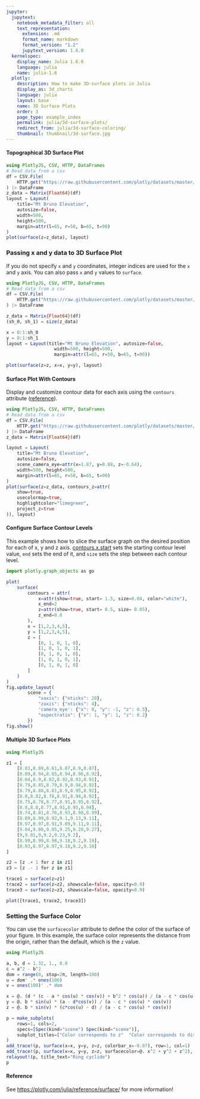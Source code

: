 ```yaml
---
jupyter:
  jupytext:
    notebook_metadata_filter: all
    text_representation:
      extension: .md
      format_name: markdown
      format_version: "1.2"
      jupytext_version: 1.6.0
  kernelspec:
    display_name: Julia 1.6.0
    language: julia
    name: julia-1.6
  plotly:
    description: How to make 3D-surface plots in Julia
    display_as: 3d_charts
    language: julia
    layout: base
    name: 3D Surface Plots
    order: 3
    page_type: example_index
    permalink: julia/3d-surface-plots/
    redirect_from: julia/3d-surface-coloring/
    thumbnail: thumbnail/3d-surface.jpg
---
```


#### Topographical 3D Surface Plot

```julia
using PlotlyJS, CSV, HTTP, DataFrames
# Read data from a csv
df = CSV.File(
    HTTP.get("https://raw.githubusercontent.com/plotly/datasets/master/api_docs/mt_bruno_elevation.csv").body
) |> DataFrame
z_data = Matrix{Float64}(df)
layout = Layout(
    title="Mt Bruno Elevation",
    autosize=false,
    width=500,
    height=500,
    margin=attr(l=65, r=50, b=65, t=90)
)
plot(surface(z=z_data), layout)
```

<!-- NOTE: This isn't matching the python output... -->

### Passing x and y data to 3D Surface Plot

If you do not specify `x` and `y` coordinates, integer indices are used for the `x` and `y` axis. You can also pass `x` and `y` values to `surface`.

```julia
using PlotlyJS, CSV, HTTP, DataFrames
# Read data from a csv
df = CSV.File(
    HTTP.get("https://raw.githubusercontent.com/plotly/datasets/master/api_docs/mt_bruno_elevation.csv").body
) |> DataFrame

z_data = Matrix{Float64}(df)
(sh_0, sh_1) = size(z_data)

x = 0:1:sh_0
y = 0:1:sh_1
layout = Layout(title="Mt Bruno Elevation", autosize=false,
                  width=500, height=500,
                  margin=attr(l=65, r=50, b=65, t=90))

plot(surface(z=z, x=x, y=y), layout)

```

#### Surface Plot With Contours

Display and customize contour data for each axis using the `contours` attribute ([reference](plotly.com/julia/reference/surface/#surface-contours)).

```julia
using PlotlyJS, CSV, HTTP, DataFrames
# Read data from a csv
df = CSV.File(
    HTTP.get("https://raw.githubusercontent.com/plotly/datasets/master/api_docs/mt_bruno_elevation.csv").body
) |> DataFrame
z_data = Matrix{Float64}(df)

layout = Layout(
    title="Mt Bruno Elevation",
    autosize=false,
    scene_camera_eye=attr(x=1.87, y=0.88, z=-0.64),
    width=500, height=500,
    margin=attr(l=65, r=50, b=65, t=90)
)
plot(surface(z=z_data, contours_z=attr(
    show=true,
    usecolormap=true,
    highlightcolor="limegreen",
    project_z=true
)), layout)
```

#### Configure Surface Contour Levels

This example shows how to slice the surface graph on the desired position for each of x, y and z axis. [contours.x.start](https://plotly.com/julia/reference/surface/#surface-contours-x-start) sets the starting contour level value, `end` sets the end of it, and `size` sets the step between each contour level.

```julia
import plotly.graph_objects as go

plot(
    surface(
        contours = attr(
            x=attr(show=true, start= 1.5, size=0.04, color="white"),
            x_end=2
            z=attr(show=true, start= 0.5, size= 0.05),
            z_end=0.8
        ),
        x = [1,2,3,4,5],
        y = [1,2,3,4,5],
        z = [
            [0, 1, 0, 1, 0],
            [1, 0, 1, 0, 1],
            [0, 1, 0, 1, 0],
            [1, 0, 1, 0, 1],
            [0, 1, 0, 1, 0]
        ]
    )
)
fig.update_layout(
        scene = {
            "xaxis": {"nticks": 20},
            "zaxis": {"nticks": 4},
            'camera_eye': {"x": 0, "y": -1, "z": 0.5},
            "aspectratio": {"x": 1, "y": 1, "z": 0.2}
        })
fig.show()
```

#### Multiple 3D Surface Plots

```julia
using PlotlyJS

z1 = [
    [8.83,8.89,8.81,8.87,8.9,8.87],
    [8.89,8.94,8.85,8.94,8.96,8.92],
    [8.84,8.9,8.82,8.92,8.93,8.91],
    [8.79,8.85,8.79,8.9,8.94,8.92],
    [8.79,8.88,8.81,8.9,8.95,8.92],
    [8.8,8.82,8.78,8.91,8.94,8.92],
    [8.75,8.78,8.77,8.91,8.95,8.92],
    [8.8,8.8,8.77,8.91,8.95,8.94],
    [8.74,8.81,8.76,8.93,8.98,8.99],
    [8.89,8.99,8.92,9.1,9.13,9.11],
    [8.97,8.97,8.91,9.09,9.11,9.11],
    [9.04,9.08,9.05,9.25,9.28,9.27],
    [9,9.01,9,9.2,9.23,9.2],
    [8.99,8.99,8.98,9.18,9.2,9.19],
    [8.93,8.97,8.97,9.18,9.2,9.18]
]

z2 = [z .+ 1 for z in z1]
z3 = [z .- 1 for z in z1]

trace1 = surface(z=z1)
trace2 = surface(z=z2, showscale=false, opacity=0.9)
trace3 = surface(z=z3, showscale=false, opacity=0.9)

plot([trace1, trace2, trace3])
```

<!-- NOTE: Didn't finish translating this... -->

### Setting the Surface Color

You can use the `surfacecolor` attribute to define the color of the surface of your figure. In this example, the surface color represents the distance from the origin, rather than the default, which is the `z` value.

```julia
using PlotlyJS

a, b, d = 1.32, 1., 0.8
c = a^2 - b^2
dom = range(0, stop=2π, length=100)
u = dom' .* ones(100)
v = ones(100)' .* dom

x = @. (d * (c - a * cos(u) * cos(v)) + b^2 * cos(u)) / (a - c * cos(u) * cos(v))
y = @. b * sin(u) * (a - d*cos(v)) / (a - c * cos(u) * cos(v))
z = @. b * sin(v) * (c*cos(u) - d) / (a - c * cos(u) * cos(v))

p = make_subplots(
    rows=1, cols=2,
    specs=[Spec(kind="scene") Spec(kind="scene")],
    subplot_titles=["Color corresponds to z"  "Color corresponds to distance to origin"]
)
add_trace!(p, surface(x=x, y=y, z=z, colorbar_x=-0.07), row=1, col=1)
add_trace!(p, surface(x=x, y=y, z=z, surfacecolor=@. x^2 + y^2 + z^2), row=1, col=2)
relayout!(p, title_text="Ring cyclide")
p
```

#### Reference

See https://plotly.com/julia/reference/surface/ for more information!
